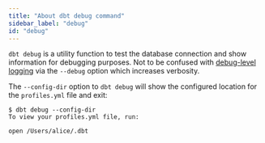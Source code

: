 ```yaml
---
title: "About dbt debug command"
sidebar_label: "debug"
id: "debug"
---
```


`dbt debug` is a utility function to test the database connection and show information for debugging purposes. Not to be confused with [debug-level logging](/reference/global-configs#debug-level-logging) via the `--debug` option which increases verbosity.

The `--config-dir` option to `dbt debug` will show the configured location for the `profiles.yml` file and exit:

```text
$ dbt debug --config-dir
To view your profiles.yml file, run:

open /Users/alice/.dbt
```
